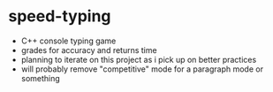 # speed-typing
- C++ console typing game
- grades for accuracy and returns time
- planning to iterate on this project as i pick up on better practices
- will probably remove "competitive" mode for a paragraph mode or something
